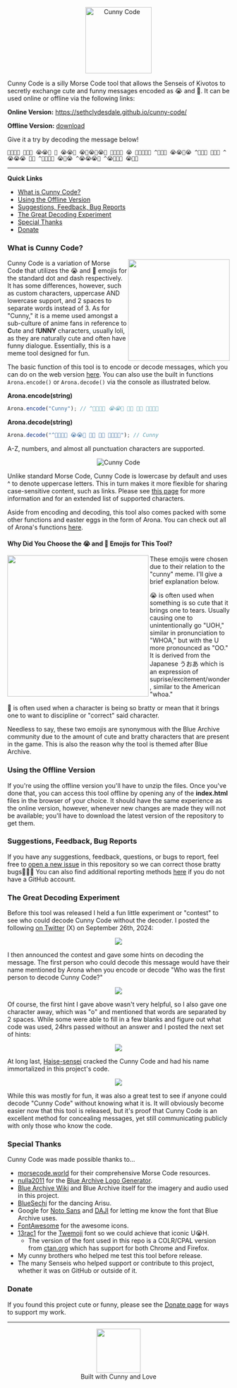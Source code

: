 ﻿<p align="center"><img src="resources/images/logo.png" align="center" height="150" alt="Cunny Code"></p>

Cunny Code is a silly Morse Code tool that allows the Senseis of Kivotos to secretly exchange cute and funny messages encoded as 😭 and 💢. It can be used online or offline via the following links:

**Online Version:** https://sethclydesdale.github.io/cunny-code/

**Offline Version:** [download](https://github.com/SethClydesdale/cunny-code/archive/refs/heads/main.zip)

Give it a try by decoding the message below!

```
💢😭💢💢 💢💢💢 😭😭💢 💢 😭😭💢 😭💢😭💢😭💢 💢😭😭😭 😭 💢😭😭💢😭 ^💢💢😭 😭😭💢😭 ^💢😭💢 💢😭💢 ^😭😭😭 💢💢 ^💢💢😭💢 😭💢😭 ^😭😭😭💢 ^😭💢💢💢 😭💢💢
```

-----

**Quick Links**
- [What is Cunny Code?](#what-is-cunny-code)
- [Using the Offline Version](#using-the-offline-version)
- [Suggestions, Feedback, Bug Reports](#suggestions-feedback-bug-reports)
- [The Great Decoding Experiment](#the-great-decoding-experiment)
- [Special Thanks](#special-thanks)
- [Donate](#donate)


### What is Cunny Code?

<img src="resources/images/readme/arona.png" align="right" height="230">

Cunny Code is a variation of Morse Code that utilizes the 😭 and 💢 emojis for the standard dot and dash respectively. It has some differences, however, such as custom characters, uppercase AND lowercase support, and 2 spaces to separate words instead of 3. As for "Cunny," it is a meme used amongst a sub-culture of anime fans in reference to **C**ute and f**UNNY** characters, usually loli, as they are naturally cute and often have funny dialogue. Essentially, this is a meme tool designed for fun.

The basic function of this tool is to encode or decode messages, which you can do on the web version [here](https://sethclydesdale.github.io/cunny-code/). You can also use the built in functions `Arona.encode()` or `Arona.decode()` via the console as illustrated below.

**Arona.encode(string)**
```javascript
Arona.encode("Cunny"); // ^💢😭💢😭 😭😭💢 💢😭 💢😭 💢😭💢💢
```

**Arona.decode(string)**
```javascript
Arona.decode("^💢😭💢😭 😭😭💢 💢😭 💢😭 💢😭💢💢"); // Cunny
```

A-Z, numbers, and almost all punctuation characters are supported. 

<p align="center"><img src="resources/images/readme/cunny-code.png" align="center" alt="Cunny Code"></p>

Unlike standard Morse Code, Cunny Code is lowercase by default and uses ^ to denote uppercase letters. This in turn makes it more flexible for sharing case-sensitive content, such as links. Please see [this page](https://sethclydesdale.github.io/cunny-code/code/) for more information and for an extended list of supported characters.

Aside from encoding and decoding, this tool also comes packed with some other functions and easter eggs in the form of Arona. You can check out all of Arona's functions [here](https://sethclydesdale.github.io/cunny-code/arona/).


#### Why Did You Choose the 😭 and 💢 Emojis for This Tool?

<img src="resources/images/readme/mutsuki.png" align="left" height="320">

These emojis were chosen due to their relation to the "cunny" meme. I'll give a brief explanation below.

😭 is often used when something is so cute that it brings one to tears. Usually causing one to unintentionally go "UOH," similar in pronunciation to "WHOA," but with the U more pronounced as "OO." It is derived from the Japanese うおあ which is an expression of suprise/excitement/wonder, similar to the American "whoa."

💢 is often used when a character is being so bratty or mean that it brings one to want to discipline or "correct" said character.

Needless to say, these two emojis are synonymous with the Blue Archive community due to the amount of cute and bratty characters that are present in the game. This is also the reason why the tool is themed after Blue Archive.


### Using the Offline Version
If you're using the offline version you'll have to unzip the files. Once you've done that, you can access this tool offline by opening any of the **index.html** files in the browser of your choice. It should have the same experience as the online version, however, whenever new changes are made they will not be available; you'll have to download the latest version of the repository to get them.


### Suggestions, Feedback, Bug Reports
If you have any suggestions, feedback, questions, or bugs to report, feel free to [open a new issue](https://github.com/SethClydesdale/cunny-code/issues) in this repository so we can correct those bratty bugs💢💢💢 You can also find additional reporting methods [here](https://sethclydesdale.github.io/cunny-code/report/) if you do not have a GitHub account.


### The Great Decoding Experiment

Before this tool was released I held a fun little experiment or "contest" to see who could decode Cunny Code without the decoder. I posted the following [on Twitter](https://x.com/SethC1995/status/1839472034721456176) (X) on September 26th, 2024:

<p align="center"><img src="resources/images/readme/contest/1.png" align="center"></p>

I then announced the contest and gave some hints on decoding the message. The first person who could decode this message would have their name mentioned by Arona when you encode or decode "Who was the first person to decode Cunny Code?"

<p align="center"><img src="resources/images/readme/contest/2.png" align="center"></p>

Of course, the first hint I gave above wasn't very helpful, so I also gave one character away, which was "o" and mentioned that words are separated by 2 spaces. While some were able to fill in a few blanks and figure out what code was used, 24hrs passed without an answer and I posted the next set of hints:

<p align="center"><img src="resources/images/readme/contest/3.png" align="center"></p>

At long last, [Haise-sensei](https://x.com/Roxas13thXIII/status/1839909996383088696) cracked the Cunny Code and had his name immortalized in this project's code.

<p align="center"><img src="resources/images/readme/contest/4.png" align="center"></p>

While this was mostly for fun, it was also a great test to see if anyone could decode "Cunny Code" without knowing what it is. It will obviously become easier now that this tool is released, but it's proof that Cunny Code is an excellent method for concealing messages, yet still communicating publicly with only those who know the code.


### Special Thanks
Cunny Code was made possible thanks to...
- [morsecode.world](https://morsecode.world/international/morse2.html) for their comprehensive Morse Code resources.
- [nulla2011](https://github.com/nulla2011) for the [Blue Archive Logo Generator](https://github.com/nulla2011/bluearchive-logo).
- [Blue Archive Wiki](https://bluearchive.fandom.com/wiki/Arona/Gallery) and Blue Archive itself for the imagery and audio used in this project.
- [BlueSechi](https://www.youtube.com/watch?v=T9F1Wk8DQdg) for the dancing Arisu.
- Google for [Noto Sans](https://fonts.google.com/noto/specimen/Noto+Sans) and [DAJI](https://x.com/daji_nhnyk/status/1840259471819280870) for letting me know the font that Blue Archive uses.
- [FontAwesome](https://github.com/FortAwesome/Font-Awesome) for the awesome icons.
- [13rac1](https://github.com/13rac1) for the [Twemoji](https://github.com/13rac1/twemoji-color-font?tab=readme-ov-file) font so we could achieve that iconic U😭H.
  - The version of the font used in this repo is a COLR/CPAL version from [ctan.org](https://ctan.org/pkg/twemoji-colr) which has support for both Chrome and Firefox.
- My cunny brothers who helped me test this tool before release.
- The many Senseis who helped support or contribute to this project, whether it was on GitHub or outside of it.


### Donate
If you found this project cute or funny, please see the [Donate page](https://sethclydesdale.github.io/cunny-code/donate/) for ways to support my work.

-----

<div align="center"><a href="https://sethclydesdale.github.io/cunny-code/404"><img src="resources/images/arisu.png" align="center" height="100"></a></div>
<div align="center">Built with Cunny and Love</div>
